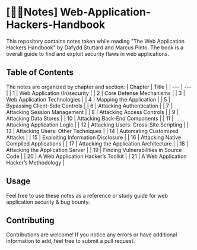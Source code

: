 # [✍🏼Notes] Web-Application-Hackers-Handbook

This repository contains notes taken while reading "The Web Application Hackers Handbook" by Dafydd Stuttard and Marcus Pinto. 
The book is a overall guide to find and exploit security flaws in web applications.

## Table of Contents

The notes are organized by chapter and section:
| Chapter | Title |
| --- | --- |
| 1 | Web Application (In)security |
| 2 | Core Defense Mechanisms |
| 3 | Web Application Technologies |
| 4 | Mapping the Application |
| 5 | Bypassing Client-Side Controls |
| 6 | Attacking Authentication |
| 7 | Attacking Session Management |
| 8 | Attacking Access Controls |
| 9 | Attacking Data Stores |
| 10 | Attacking Back-End Components |
| 11 | Attacking Application Logic |
| 12 | Attacking Users: Cross-Site Scripting |
| 13 | Attacking Users: Other Techniques |
| 14 | Automating Customized Attacks |
| 15 | Exploiting Information Disclosure |
| 16 | Attacking Native Compiled Applications |
| 17 | Attacking the Application Architecture |
| 18 | Attacking the Application Server |
| 19 | Finding Vulnerabilities in Source Code |
| 20 | A Web Application Hacker’s Toolkit |
| 21 | A Web Application Hacker’s Methodology |

## Usage
Feel free to use these notes as a reference or study guide for web application security & bug bounty.

## Contributing
Contributions are welcome! If you notice any errors or have additional information to add, feel free to submit a pull request.
